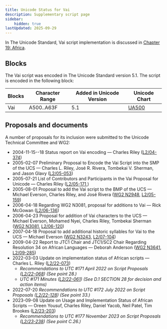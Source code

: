 ```yaml
---
title: Unicode Status for Vai
description: Supplementary script page
sidebar:
    hidden: true
lastUpdated: 2025-09-29
---
```


In The Unicode Standard, Vai script implementation is discussed in [Chapter 19: Africa](https://www.unicode.org/versions/latest/core-spec/chapter-19/#G18604).

## Blocks

The Vai script was encoded in The Unicode Standard version 5.1. The script is encoded in the following block:

| Blocks | Character Range | Added in Unicode Version | Unicode Chart |
| ------ | --------------- | ------------------------ | ------------- |
| Vai | A500..A63F | 5.1 | [UA500](http://www.unicode.org/charts/PDF/UA500.pdf) |

## Proposals and documents

A number of proposals for its inclusion were submitted to the Unicode Technical Committee and WG2:
- 2004-11-15--18 Status report on Vai encoding — Charles Riley ([L2/04-374](http://www.unicode.org/cgi-bin/GetMatchingDocs.pl?L2/04-374))
- 2005-02-07 Preliminary Proposal to Encode the Vai Script into the SMP of the UCS — Charles L. Riley, José R. Rivera, Tombekai V. Sherman, and Jason Glavy ([L2/05-053](http://www.unicode.org/cgi-bin/GetMatchingDocs.pl?L2/05-053))
- 2005-07-21 List of Contributors and Participants in the Vai Proposal for Unicode — Charles Riley ([L2/05-171 ](http://www.unicode.org/cgi-bin/GetMatchingDocs.pl?L2/05-171))
- 2005-08-01 Proposal to add the Vai script to the BMP of the UCS — Michael Everson, Charles Riley, and José Rivera ([WG2 N2948](https://www.unicode.org/wg2/docs/n2948.pdf), [L2/05-159](http://www.unicode.org/cgi-bin/GetMatchingDocs.pl?L2/05-159))
- 2006-04-18 Regarding WG2 N3081, proposal for additions to Vai — Rick McGowan ([L2/06-136](http://www.unicode.org/cgi-bin/GetMatchingDocs.pl?L2/06-136))
- 2006-04-23 Proposal for addition of Vai characters to the UCS — Michael Everson, Mohamed Nyei, Charles Riley, Tombekai Sherman ([WG2 N3081](https://www.unicode.org/wg2/docs/n3081.pdf), [L2/06-120](http://www.unicode.org/cgi-bin/GetMatchingDocs.pl?L2/06-120))
- 2007-04-18 Proposal to add additional historic syllables for Vai to the UCS — Michael Everson ([WG2 N3243](https://www.unicode.org/wg2/docs/n3243.pdf), [L2/07-104](http://www.unicode.org/cgi-bin/GetMatchingDocs.pl?L2/07-104))
- 2009-04-22 Report to JTC1 Chair and JTC1/SC2 Chair Regarding Resolution 34 on African Languages — Deborah Anderson ([WG2 N3641](https://www.unicode.org/wg2/docs/n3641.pdf), [L2/09-285](http://www.unicode.org/cgi-bin/GetMatchingDocs.pl?L2/09-285))
- 2022-03-03 Update on implementation status of African scripts — Charles L. Riley     ([L2/22-073](http://www.unicode.org/cgi-bin/GetMatchingDocs.pl?L2/22-073))
  - _Recommendations to UTC #171 April 2022 on Script Proposals ([L2/22-068](http://www.unicode.org/cgi-bin/GetMatchingDocs.pl?L2/22-068)) (See point 28.)_
  - _UTC #171 Minutes ([L2/22-061](https://www.unicode.org/L2/L2022/22061.htm)) (See D.1 SECTION 28 for decision and action items)_
- 2022-07-20 _Recommendations to UTC #172 July 2022 on Script Proposals ([L2/22-128](http://www.unicode.org/cgi-bin/GetMatchingDocs.pl?L2/22-128)) (See point 33.)_
- 2023-09-08 Update on Usage and Implementation Status of African Scripts — Oreen Yousuf, Charles Riley, Daniel Yacob, Neil Patel, Tim Brookes ([L2/23-203](http://www.unicode.org/cgi-bin/GetMatchingDocs.pl?L2/23-203))
  - _Recommendations to UTC #177 November 2023 on Script Proposals ([L2/23-238](http://www.unicode.org/cgi-bin/GetMatchingDocs.pl?L2/23-238)) (See point C.26.)_
